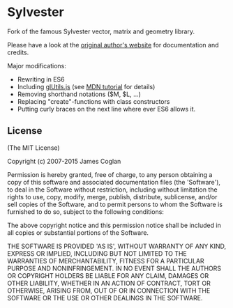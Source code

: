 # Sylvester

Fork of the famous Sylvester vector, matrix and geometry library.

Please have a look at the [original author's website](http://sylvester.jcoglan.com) for documentation and credits.

Major modifications:
  - Rewriting in ES6
  - Including [glUtils.js](https://github.com/mdn/webgl-examples/blob/gh-pages/tutorial/glUtils.js) (see [MDN tutorial](https://developer.mozilla.org/en-US/docs/Web/API/WebGL_API/Tutorial/Adding_2D_content_to_a_WebGL_context) for details)
  - Removing shorthand notations ($M, $L, ...)
  - Replacing "create"-functions with class constructors
  - Putting curly braces on the next line where ever ES6 allows it.

## License

(The MIT License)

Copyright (c) 2007-2015 James Coglan

Permission is hereby granted, free of charge, to any person obtaining a copy of
this software and associated documentation files (the 'Software'), to deal in
the Software without restriction, including without limitation the rights to
use, copy, modify, merge, publish, distribute, sublicense, and/or sell copies of
the Software, and to permit persons to whom the Software is furnished to do so,
subject to the following conditions:

The above copyright notice and this permission notice shall be included in all
copies or substantial portions of the Software.

THE SOFTWARE IS PROVIDED 'AS IS', WITHOUT WARRANTY OF ANY KIND, EXPRESS OR
IMPLIED, INCLUDING BUT NOT LIMITED TO THE WARRANTIES OF MERCHANTABILITY, FITNESS
FOR A PARTICULAR PURPOSE AND NONINFRINGEMENT. IN NO EVENT SHALL THE AUTHORS OR
COPYRIGHT HOLDERS BE LIABLE FOR ANY CLAIM, DAMAGES OR OTHER LIABILITY, WHETHER
IN AN ACTION OF CONTRACT, TORT OR OTHERWISE, ARISING FROM, OUT OF OR IN
CONNECTION WITH THE SOFTWARE OR THE USE OR OTHER DEALINGS IN THE SOFTWARE.